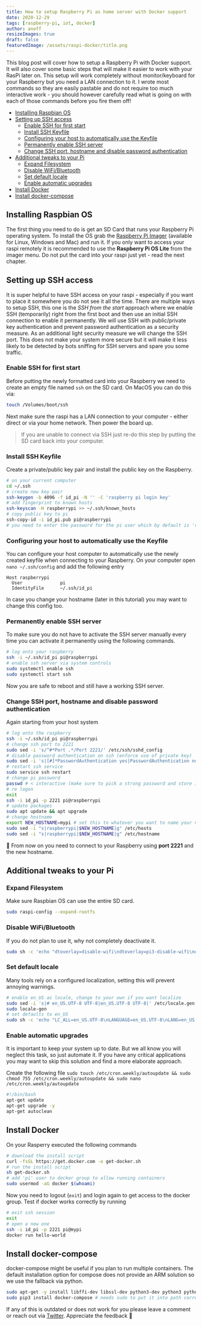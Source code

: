 ```yaml
---
title: How to setup Raspberry Pi as home server with Docker support
date: 2020-12-29
tags: [raspberry-pi, iot, docker]
author: anoff
resizeImages: true
draft: false
featuredImage: /assets/raspi-docker/title.png
---
```


This blog post will cover how to setup a Raspberry Pi with Docker support.
It will also cover some basic steps that will make it easier to work with your RasPi later on.
This setup will work completely without monitor/keyboard for your Raspberry but you need a LAN connection to it.
I wrote most commands so they are easily pastable and do not require too much interactive work - you should however carefully read what is going on with each of those commands before you fire them off!

<!--more-->

<!-- TOC depthFrom:2 -->

- [Installing Raspbian OS](#installing-raspbian-os)
- [Setting up SSH access](#setting-up-ssh-access)
  - [Enable SSH for first start](#enable-ssh-for-first-start)
  - [Install SSH Keyfile](#install-ssh-keyfile)
  - [Configuring your host to automatically use the Keyfile](#configuring-your-host-to-automatically-use-the-keyfile)
  - [Permanently enable SSH server](#permanently-enable-ssh-server)
  - [Change SSH port, hostname and disable password authentication](#change-ssh-port-hostname-and-disable-password-authentication)
- [Additional tweaks to your Pi](#additional-tweaks-to-your-pi)
  - [Expand Filesystem](#expand-filesystem)
  - [Disable WiFi/Bluetooth](#disable-wifibluetooth)
  - [Set default locale](#set-default-locale)
  - [Enable automatic upgrades](#enable-automatic-upgrades)
- [Install Docker](#install-docker)
- [Install docker-compose](#install-docker-compose)

<!-- /TOC -->

## Installing Raspbian OS

The first thing you need to do is get an SD Card that runs your Raspberry Pi operating system.
To install the OS grab the [Raspberry Pi Imager](https://www.raspberrypi.org/software/) (available for Linux, Windows and Mac) and run it.
If you only want to access your raspi remotely it is recommended to use the **Raspberry Pi OS Lite** from the imager menu.
Do not put the card into your raspi just yet - read the next chapter.

## Setting up SSH access

It is super helpful to have SSH access on your raspi - especially if you want to place it somewhere you do not see it all the time.
There are multiple ways to setup SSH, this one is the _SSH from the start_ approach where we enable SSH (temporarily) right from the first boot and then use an initial SSH connection to enable it permanently.
We will use SSH with public/private key authentication and prevent password authentication as a security measure.
As an additional light security measure we will change the SSH port.
This does not make your system more secure but it will make it less likely to be detected by bots sniffing for SSH servers and spare you some traffic.

### Enable SSH for first start

Before putting the newly formatted card into your Raspberry we need to create an empty file named `ssh` on the SD card.
On MacOS you can do this via:

```sh
touch /Volumes/boot/ssh
```

Next make sure the raspi has a LAN connection to your computer - either direct or via your home network.
Then power the board up.

> If you are unable to connect via SSH just re-do this step by putting the SD card back into your computer.

### Install SSH Keyfile

Create a private/public key pair and install the public key on the Raspberry.

```sh
# on your current computer
cd ~/.ssh
# create new key pair
ssh-keygen -b 4096 -f id_pi -N '' -C 'raspberry pi login key'
# add fingerprint to known hosts
ssh-keyscan -H raspberrypi >> ~/.ssh/known_hosts
# copy public key to pi
ssh-copy-id -i id_pi.pub pi@raspberrypi
# you need to enter the password for the pi user which by default is 'raspberry' (we'll fix this later)
```

### Configuring your host to automatically use the Keyfile

You can configure your host computer to automatically use the newly created keyfile when connecting to your Raspberry.
On your computer open `nano ~/.ssh/config` and add the following entry

```text
Host raspberrypi
  User              pi
  IdentityFile      ~/.ssh/id_pi
```

In case you change your hostname (later in this tutorial) you may want to change this config too.

### Permanently enable SSH server

To make sure you do not have to activate the SSH server manually every time you can activate it permanently using the following commands.

```sh
# log onto your raspberry
ssh -i ~/.ssh/id_pi pi@raspberrypi
# enable ssh server via system controls
sudo systemctl enable ssh
sudo systemctl start ssh
```

Now you are safe to reboot and still have a working SSH server.


### Change SSH port, hostname and disable password authentication

Again starting from your host system

```sh
# log onto the raspberry
ssh -i ~/.ssh/id_pi pi@raspberrypi
# change ssh port to 2221
sudo sed -i 's/^#*Port .*/Port 2221/' /etc/ssh/sshd_config
# disable password authentication on ssh (enforce use of private key)
sudo sed -i 's|[#]*PasswordAuthentication yes|PasswordAuthentication no|g' /etc/ssh/sshd_config
# restart ssh service
sudo service ssh restart
# change pi password
passwd # < interactive (make sure to pick a strong password and store it somewhere safe, this will be needed)
# re logon
exit
ssh -i id_pi -p 2221 pi@raspberrypi
# update packages
sudo apt update && apt upgrade
# change hostname
export NEW_HOSTNAME=mypi # set this to whatever you want to name your new raspberry pi
sudo sed -i "s|raspberrypi|$NEW_HOSTNAME|g" /etc/hosts
sudo sed -i "s|raspberrypi|$NEW_HOSTNAME|g" /etc/hostname
```

🚨 From now on you need to connect to your Raspberry using **port 2221** and the new hostname.

## Additional tweaks to your Pi

### Expand Filesystem

Make sure Raspbian OS can use the entire SD card.

```sh
sudo raspi-config --expand-rootfs
```

### Disable WiFi/Bluetooth

If you do not plan to use it, why not completely deactivate it.

```sh
sudo sh -c 'echo "dtoverlay=disable-wifi\ndtoverlay=pi3-disable-wifi\ndtoverlay=disable-bt\ndtoverlay=pi3-disable-bt" >> /boot/config.txt'
```

### Set default locale

Many tools rely on a configured localization, setting this will prevent annoying warnings.

```sh
# enable en_US as locale, change to your own if you want localize
sudo sed -i 's|# en_US.UTF-8 UTF-8|en_US.UTF-8 UTF-8|' /etc/locale.gen
sudo locale-gen
# set defaults to en_US
sudo sh -c 'echo "LC_ALL=en_US.UTF-8\nLANGUAGE=en_US.UTF-8\nLANG=en_US.UTF-8\nLC_MESSAGES=en_US.UTF-8" > /etc/default/locale'
```

### Enable automatic upgrades

It is important to keep your system up to date.
But we all know you will neglect this task, so just automate it.
If you have any critical applications you may want to skip this solution and find a more elaborate approach.

Create the following file `sudo touch /etc/cron.weekly/autoupdate && sudo chmod 755 /etc/cron.weekly/autoupdate && sudo nano /etc/cron.weekly/autoupdate`

```sh
#!/bin/bash
apt-get update
apt-get upgrade -y
apt-get autoclean
```

## Install Docker

On your Rasperry executed the following commands

```sh
# download the install script
curl -fsSL https://get.docker.com -o get-docker.sh
# run the install script
sh get-docker.sh
# add 'pi' user to docker group to allow running containers
sudo usermod -aG docker $(whoami)
```

Now you need to logout (`exit`) and login again to get access to the docker group.
Test if docker works correctly by running

```sh
# exit ssh session
exit
# open a new one
ssh -i id_pi -p 2221 pi@mypi
docker run hello-world
```

## Install docker-compose

docker-compose might be useful if you plan to run multiple containers.
The default installation option for compose does not provide an ARM solution so we use the fallback via python.

```sh
sudo apt-get -y install libffi-dev libssl-dev python3-dev python3 python3-pip
sudo pip3 install docker-compose # needs sudo to put it into path correctly
```

If any of this is outdated or does not work for you please leave a comment or reach out via [Twitter](https://twitter.com/anoff_io).
Appreciate the feedback 👋
